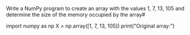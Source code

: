  Write a NumPy program to create an array with the values 1, 7, 13, 105 and determine the size of the memory occupied by the array#

import numpy as np
X = np.array([1, 7, 13, 105])
print("Original array:")
